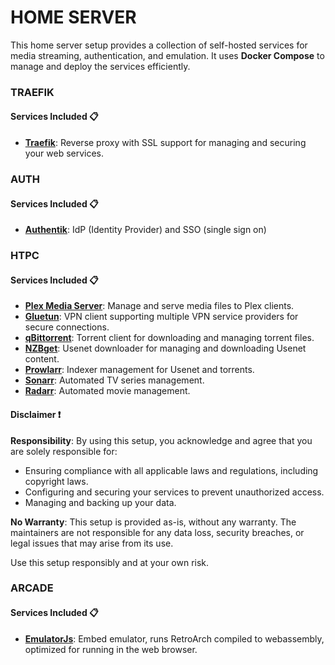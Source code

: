 # HOME SERVER

This home server setup provides a collection of self-hosted services for media streaming, authentication, and emulation. It uses **Docker Compose** to manage and deploy the services efficiently.

### TRAEFIK

#### Services Included 📋
- **[Traefik](https://traefik.io/)**: Reverse proxy with SSL support for managing and securing your web services.


### AUTH

#### Services Included 📋
- **[Authentik](https://goauthentik.io/)**: IdP (Identity Provider) and SSO (single sign on)


### HTPC

#### Services Included 📋
- **[Plex Media Server](https://www.plex.tv/)**: Manage and serve media files to Plex clients.
- **[Gluetun](https://github.com/qdm12/gluetun)**: VPN client supporting multiple VPN service providers for secure connections.
- **[qBittorrent](https://www.qbittorrent.org/)**: Torrent client for downloading and managing torrent files.
- **[NZBget](https://nzbget.net/)**: Usenet downloader for managing and downloading Usenet content.
- **[Prowlarr](https://prowlarr.com/)**: Indexer management for Usenet and torrents.
- **[Sonarr](https://sonarr.tv/)**: Automated TV series management.
- **[Radarr](https://radarr.video/)**: Automated movie management.


#### Disclaimer ❗️

**Responsibility**: By using this setup, you acknowledge and agree that you are solely responsible for:

- Ensuring compliance with all applicable laws and regulations, including copyright laws.
- Configuring and securing your services to prevent unauthorized access.
- Managing and backing up your data.

**No Warranty**: This setup is provided as-is, without any warranty. The maintainers are not responsible for any data loss, security breaches, or legal issues that may arise from its use.

Use this setup responsibly and at your own risk.


### ARCADE
#### Services Included 📋
- **[EmulatorJs](https://emulatorjs.org/)**: Embed emulator, runs RetroArch compiled to webassembly, optimized for running in the web browser.


